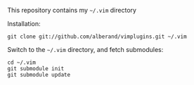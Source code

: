 This repository contains my `~/.vim` directory

Installation:

    git clone git://github.com/alberand/vimplugins.git ~/.vim

Switch to the `~/.vim` directory, and fetch submodules:

    cd ~/.vim
    git submodule init
    git submodule update
